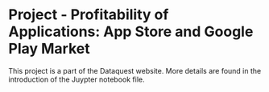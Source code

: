 # Project - Profitability of Applications: App Store and Google Play Market
This project is a part of the Dataquest website. More details are found in the introduction of the Juypter notebook file.
